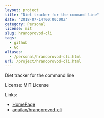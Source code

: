 ```yaml
---
layout: project
title: "Diet tracker for the command line"
date: "2018-07-14T00:00:00Z"
category: Personal
license: mit
slug: hranoprovod-cli
tags:
  - github
  - Go
aliases:
  - /personal/hranoprovod-cli.html
url: /project/hranoprovod-cli.html
---
```


Diet tracker for the command line

License: MIT License

Links:

* [HomePage](https://hranoprovod.readthedocs.io)
* [aquilax/hranoprovod-cli](https://github.com/aquilax/hranoprovod-cli)
